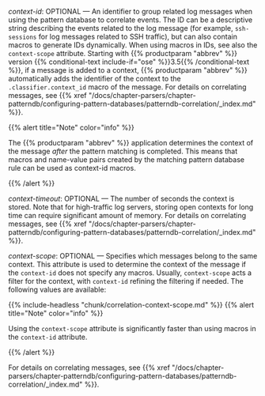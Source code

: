 ---
---
<!-- DISCLAIMER: This file is based on the syslog-ng Open Source Edition documentation https://github.com/balabit/syslog-ng-ose-guides/commit/2f4a52ee61d1ea9ad27cb4f3168b95408fddfdf2 and is used under the terms of The syslog-ng Open Source Edition Documentation License. The file has been modified by Axoflow. -->
*context-id*: OPTIONAL — An identifier to group related log messages when using the pattern database to correlate events. The ID can be a descriptive string describing the events related to the log message (for example, `ssh-sessions` for log messages related to SSH traffic), but can also contain macros to generate IDs dynamically. When using macros in IDs, see also the `context-scope` attribute. Starting with {{% productparam "abbrev" %}} version {{% conditional-text include-if="ose" %}}3.5{{% /conditional-text %}}, if a message is added to a context, {{% productparam "abbrev" %}} automatically adds the identifier of the context to the `.classifier.context_id` macro of the message. For details on correlating messages, see {{% xref "/docs/chapter-parsers/chapter-patterndb/configuring-pattern-databases/patterndb-correlation/_index.md" %}}.

{{% alert title="Note" color="info" %}}

The {{% productparam "abbrev" %}} application determines the context of the message *after* the pattern matching is completed. This means that macros and name-value pairs created by the matching pattern database rule can be used as context-id macros.

{{% /alert %}}

*context-timeout*: OPTIONAL — The number of seconds the context is stored. Note that for high-traffic log servers, storing open contexts for long time can require significant amount of memory. For details on correlating messages, see {{% xref "/docs/chapter-parsers/chapter-patterndb/configuring-pattern-databases/patterndb-correlation/_index.md" %}}.

*context-scope*: OPTIONAL — Specifies which messages belong to the same context. This attribute is used to determine the context of the message if the `context-id` does not specify any macros. Usually, `context-scope` acts a filter for the context, with `context-id` refining the filtering if needed. The following values are available:

{{% include-headless "chunk/correlation-context-scope.md" %}} {{% alert title="Note" color="info" %}}

Using the `context-scope` attribute is significantly faster than using macros in the `context-id` attribute.

{{% /alert %}}

For details on correlating messages, see {{% xref "/docs/chapter-parsers/chapter-patterndb/configuring-pattern-databases/patterndb-correlation/_index.md" %}}.

